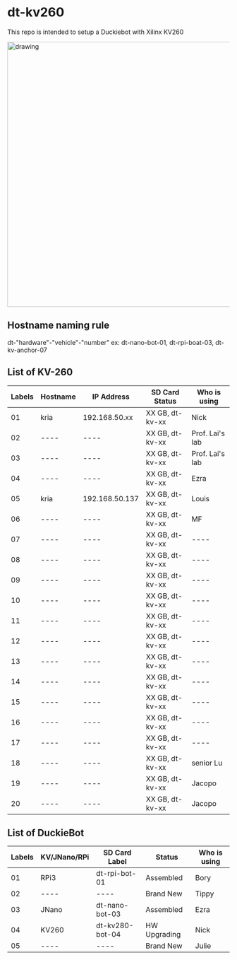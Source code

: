 # dt-kv260

This repo is intended to setup a Duckiebot with Xilinx KV260

<img src="https://user-images.githubusercontent.com/16217256/151703868-4a1f3fac-34e2-4c9b-8c00-47693c7cac59.png" alt="drawing" width="600"/>


## Hostname naming rule

dt-"hardware"-"vehicle"-"number"
ex: dt-nano-bot-01, dt-rpi-boat-03, dt-kv-anchor-07

## List of KV-260

| Labels  | Hostname | IP Address      | SD Card Status  | Who is using    |
| --------| -------- | --------------  | --------------  | --------------- |
| 01      | kria     | 192.168.50.xx   | XX GB, dt-kv-xx | Nick            |   
| 02      | ----     | ----            | XX GB, dt-kv-xx | Prof. Lai's lab |
| 03      | ----     | ----            | XX GB, dt-kv-xx | Prof. Lai's lab |
| 04      | ----     | ----            | XX GB, dt-kv-xx | Ezra            |
| 05      | kria     | 192.168.50.137  | XX GB, dt-kv-xx | Louis           |
| 06      | ----     | ----            | XX GB, dt-kv-xx | MF              |
| 07      | ----     | ----            | XX GB, dt-kv-xx | ----            |
| 08      | ----     | ----            | XX GB, dt-kv-xx | ----            |
| 09      | ----     | ----            | XX GB, dt-kv-xx | ----            |
| 10      | ----     | ----            | XX GB, dt-kv-xx | ----            |
| 11      | ----     | ----            | XX GB, dt-kv-xx | ----            |
| 12      | ----     | ----            | XX GB, dt-kv-xx | ----            |
| 13      | ----     | ----            | XX GB, dt-kv-xx | ----            |
| 14      | ----     | ----            | XX GB, dt-kv-xx | ----            |
| 15      | ----     | ----            | XX GB, dt-kv-xx | ----            |
| 16      | ----     | ----            | XX GB, dt-kv-xx | ----            |
| 17      | ----     | ----            | XX GB, dt-kv-xx | ----            |
| 18      | ----     | ----            | XX GB, dt-kv-xx | senior Lu       |
| 19      | ----     | ----            | XX GB, dt-kv-xx | Jacopo          |
| 20      | ----     | ----            | XX GB, dt-kv-xx | Jacopo          |

## List of DuckieBot

| Labels  | KV/JNano/RPi | SD Card Label   | Status      | Who is using    |
| --------| -------- | --------------  | --------------  | --------------- |
| 01      | RPi3     | dt-rpi-bot-01   | Assembled       | Bory      |
| 02      | ----     | ----            | Brand New       | Tippy     |
| 03      | JNano    | dt-nano-bot-03  | Assembled       | Ezra      |
| 04      | KV260    | dt-kv280-bot-04 | HW Upgrading    | Nick      |
| 05      | ----     | ----            | Brand New       | Julie     |
